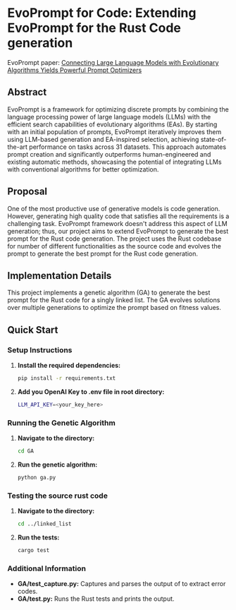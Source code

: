 # EvoPrompt for Code: Extending EvoPrompt for the Rust Code generation
EvoPrompt paper: [Connecting Large Language Models with Evolutionary Algorithms Yields Powerful Prompt Optimizers](https://arxiv.org/abs/2309.08532)

## Abstract
EvoPrompt is a framework for optimizing discrete prompts by combining the language processing power of large language models (LLMs) with the efficient search capabilities of evolutionary algorithms (EAs). By starting with an initial population of prompts, EvoPrompt iteratively improves them using LLM-based generation and EA-inspired selection, achieving state-of-the-art performance on tasks across 31 datasets. This approach automates prompt creation and significantly outperforms human-engineered and existing automatic methods, showcasing the potential of integrating LLMs with conventional algorithms for better optimization.

## Proposal
One of the most productive use of generative models is code generation. However, generating high quality code that satisfies all the requirements is a challenging task. EvoPrompt framework doesn't address this aspect of LLM generation; thus, our project aims to extend EvoPrompt to generate the best prompt for the Rust code generation. The project uses the Rust codebase for number of different functionalities as the source code and evolves the prompt to generate the best prompt for the Rust code generation.

## Implementation Details

This project implements a genetic algorithm (GA) to generate the best prompt for the Rust code for a singly linked list. The GA evolves solutions over multiple generations to optimize the prompt based on fitness values.

## Quick Start
### Setup Instructions

1. **Install the required dependencies:**

    ```sh
    pip install -r requirements.txt
    ```
2. **Add you OpenAI Key to .env file in root directory:**

    ```sh
    LLM_API_KEY=<your_key_here>
    ```
### Running the Genetic Algorithm

1. **Navigate to the  directory:**

    ```sh
    cd GA
    ```

2. **Run the genetic algorithm:**

    ```sh
    python ga.py
    ```

### Testing the source rust code

1. **Navigate to the  directory:**

    ```sh
    cd ../linked_list
    ```

2. **Run the tests:**

    ```sh
    cargo test
    ```

### Additional Information

- **GA/test_capture.py:** Captures and parses the output of to extract error codes.
- **GA/test.py:** Runs the Rust tests and prints the output.

